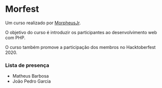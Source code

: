 # Morfest
Um curso realizado por [MorpheusJr](http://morpheusjr.com.br/).

O objetivo do curso é introduzir os participantes ao desenvolvimento web com PHP.

O curso também promove a participação dos membros no Hacktoberfest 2020.


### Lista de presença
- Matheus Barbosa
- João Pedro Garcia